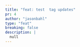 ```yaml
---
title: "feat: test  tag updates"
pr: 4
author: "jasonbahl"
type: "feat"
breaking: false
description: |
  null
---
```

